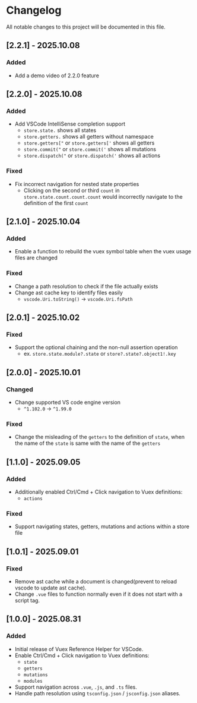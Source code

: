 # Changelog

All notable changes to this project will be documented in this file.

## [2.2.1] - 2025.10.08

### Added

- Add a demo video of 2.2.0 feature

## [2.2.0] - 2025.10.08

### Added

- Add VSCode IntelliSense completion support
  - `store.state.` shows all states
  - `store.getters.` shows all getters without namespace
  - `store.getters["` or `store.getters['` shows all getters
  - `store.commit("` or `store.commit('` shows all mutations
  - `store.dispatch("` or `store.dispatch('` shows all actions

### Fixed

- Fix incorrect navigation for nested state properties
  - Clicking on the second or third `count` in `store.state.count.count.count` would incorrectly navigate to the definition of the first `count`

## [2.1.0] - 2025.10.04

### Added

- Enable a function to rebuild the vuex symbol table when the vuex usage files are changed

### Fixed

- Change a path resolution to check if the file actually exists
- Change ast cache key to identify files easily
  - `vscode.Uri.toString()` -> `vscode.Uri.fsPath`

## [2.0.1] - 2025.10.02

### Fixed

- Support the optional chaining and the non-null assertion operation
  - ex. `store.state.module?.state` or `store?.state?.object1!.key`

## [2.0.0] - 2025.10.01

### Changed

- Change supported VS code engine version
  - `^1.102.0` -> `^1.99.0`

### Fixed

- Change the misleading of the `getters` to the definition of `state`, when the name of the `state` is same with the name of the `getters`

## [1.1.0] - 2025.09.05

### Added

- Additionally enabled Ctrl/Cmd + Click navigation to Vuex definitions:
  - `actions`

### Fixed

- Support navigating states, getters, mutations and actions within a store file

## [1.0.1] - 2025.09.01

### Fixed

- Remove ast cache while a document is changed(prevent to reload vscode to update ast cache).
- Change `.vue` files to function normally even if it does not start with a script tag.

## [1.0.0] - 2025.08.31

### Added

- Initial release of Vuex Reference Helper for VSCode.
- Enable Ctrl/Cmd + Click navigation to Vuex definitions:
  - `state`
  - `getters`
  - `mutations`
  - `modules`
- Support navigation across `.vue`, `.js`, and `.ts` files.
- Handle path resolution using `tsconfig.json` / `jsconfig.json` aliases.
